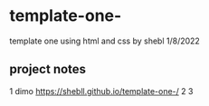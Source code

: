 # template-one-
template one using html and css by shebl 1/8/2022

## project notes
  1 dimo https://shebll.github.io/template-one-/
  2
  3
